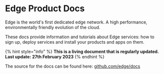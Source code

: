 # Edge Product Docs

Edge is the world's first dedicated edge network. A high performance, environmentally friendly evolution of the cloud.

These docs provide information and tutorials about Edge services: how to sign up, deploy services and install your products and apps on them.

{% hint style="info" %}
**This is a living document that is regularly updated. Last update: 27th February 2023**
{% endhint %}

The source for the docs can be found here: [github.com/edge/docs](https://github.com/edge/docs)
